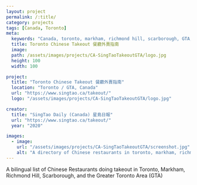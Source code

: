 ```yaml
---
layout: project
permalink: /:title/
category: projects
tags: [Canada, Toronto]
meta:
  keywords: "Canada, toronto, markham, richmond hill, scarborough, GTA, chinese food"
  title: Toronto Chinese Takeout 餐廳外賣指南
  image:
  path: /assets/images/projects/CA-SingTaoTakeoutGTA/logo.jpg
  height: 100
  width: 100

project:
  title: "Toronto Chinese Takeout 餐廳外賣指南"
  location: "Toronto / GTA, Canada"
  url: "https://www.singtao.ca/takeout/"
  logo: "/assets/images/projects/CA-SingTaoTakeoutGTA/logo.jpg"

creator:
  title: "SingTao Daily (Canada) 星島日報"
  url: "https://www.singtao.ca/takeout/"
  year: "2020"

images:
  - image:
    url: "/assets/images/projects/CA-SingTaoTakeoutGTA/screenshot.jpg"
    alt: "A directory of Chinese restaurants in toronto, markham, richmond hill, scarborough, and the GTA"
---
```

<p>A bilingual list of Chinese Restaurants doing takeout in Toronto, Markham, Richmond Hill, Scarborough, and the Greater Toronto Area (GTA)</p>
